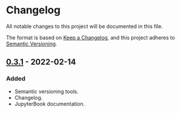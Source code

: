 # Changelog

All notable changes to this project will be documented in this file.

The format is based on [Keep a Changelog](https://keepachangelog.com/en/1.0.0),
and this project adheres to [Semantic Versioning](https://semver.org/spec/v2.0.0).

## [0.3.1] - 2022-02-14

### Added

* Semantic versioning tools.
* Changelog.
* JupyterBook documentation.

[0.3.1]: https://github.com/PolicyEngine/openfisca-us/releases/tag/0.3.1
